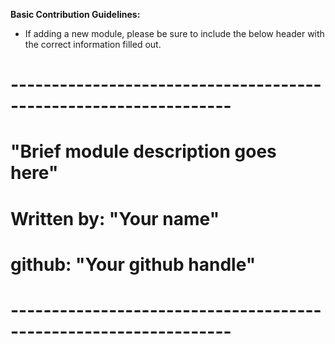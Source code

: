 **Basic Contribution Guidelines:**

- If adding a new module, please be sure to include the below header with the correct information filled out.

# -----------------------------------------------------------------
# "Brief module description goes here"
# Written by: "Your name"
# github: "Your github handle"
# -----------------------------------------------------------------
